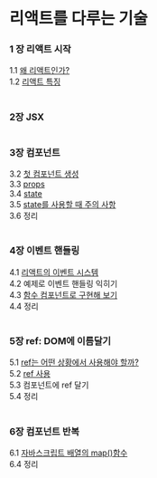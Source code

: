 # 리액트를 다루는 기술

### 1 장 리액트 시작
   1.1 [왜 리액트인가?](https://rachelslab.tistory.com/99)<br/>
   1.2 [리액트 특징](https://rachelslab.tistory.com/99)<br/>
# 

### 2장 JSX
#

### 3장 컴포넌트
   3.2 [첫 컴포넌트 생성](https://rachelslab.tistory.com/101)<br/>
   3.3 [props](https://rachelslab.tistory.com/101)<br/>
   3.4 [state](https://rachelslab.tistory.com/102)<br/>
   3.5 [state를 사용할 때 주의 사항](https://rachelslab.tistory.com/102)<br/>
   3.6 정리
#

### 4장 이벤트 핸들링
   4.1 [리액트의 이벤트 시스템](https://rachelslab.tistory.com/112)<br/>
   4.2 예제로 이벤트 핸들링 익히기<br/>
   4.3 [함수 컴포넌트로 구현해 보기](https://github.com/BoraParkDev/react-example/blob/main/src/EventPractics.tsx)<br/>
   4.4 정리
#

### 5장 ref: DOM에 이름달기
   5.1 [ref는 어떤 상황에서 사용해야 할까?](https://rachelslab.tistory.com/113)<br/>
   5.2 [ref 사용](https://github.com/BoraParkDev/react-example/blob/main/src/StopWatch.tsx)<br/>
   5.3 컴포넌트에 ref 달기<br/>
   5.4 정리<br/>
#

### 6장 컴포넌트 반복
   6.1 [자바스크립트 배열의 map()함수](https://github.com/BoraParkDev/react-example/blob/main/src/IterationSample.tsx)<br/>
   6.4 정리<br/>
#
